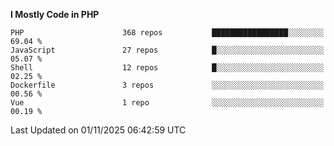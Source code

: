 <!--START_SECTION:waka-->
**I Mostly Code in PHP** 

```text
PHP                      368 repos           █████████████████░░░░░░░░   69.04 % 
JavaScript               27 repos            █░░░░░░░░░░░░░░░░░░░░░░░░   05.07 % 
Shell                    12 repos            █░░░░░░░░░░░░░░░░░░░░░░░░   02.25 % 
Dockerfile               3 repos             ░░░░░░░░░░░░░░░░░░░░░░░░░   00.56 % 
Vue                      1 repo              ░░░░░░░░░░░░░░░░░░░░░░░░░   00.19 % 
```




 Last Updated on 01/11/2025 06:42:59 UTC
<!--END_SECTION:waka-->
